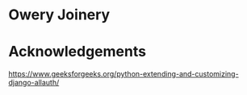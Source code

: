 # Owery Joinery

# Acknowledgements
https://www.geeksforgeeks.org/python-extending-and-customizing-django-allauth/

